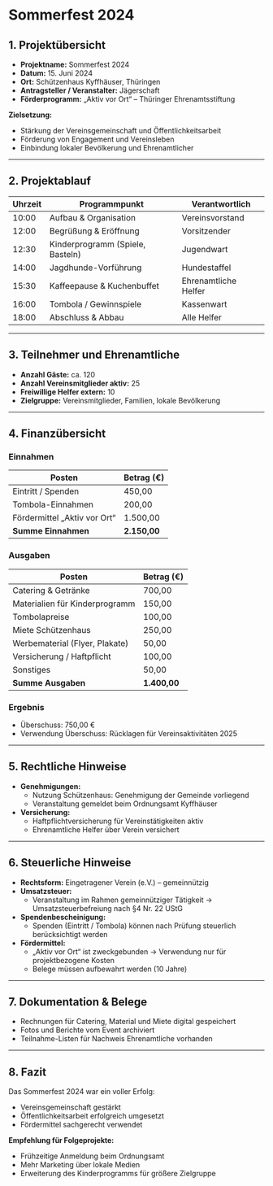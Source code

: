 # Sommerfest 2024

## 1. Projektübersicht
- **Projektname:** Sommerfest 2024  
- **Datum:** 15. Juni 2024  
- **Ort:** Schützenhaus Kyffhäuser, Thüringen  
- **Antragsteller / Veranstalter:** Jägerschaft   
- **Förderprogramm:** „Aktiv vor Ort“ – Thüringer Ehrenamtsstiftung  

**Zielsetzung:**  
- Stärkung der Vereinsgemeinschaft und Öffentlichkeitsarbeit  
- Förderung von Engagement und Vereinsleben  
- Einbindung lokaler Bevölkerung und Ehrenamtlicher

---

## 2. Projektablauf

| Uhrzeit | Programmpunkt | Verantwortlich |
|---------|---------------|----------------|
| 10:00   | Aufbau & Organisation | Vereinsvorstand |
| 12:00   | Begrüßung & Eröffnung | Vorsitzender |
| 12:30   | Kinderprogramm (Spiele, Basteln) | Jugendwart |
| 14:00   | Jagdhunde-Vorführung | Hundestaffel |
| 15:30   | Kaffeepause & Kuchenbuffet | Ehrenamtliche Helfer |
| 16:00   | Tombola / Gewinnspiele | Kassenwart |
| 18:00   | Abschluss & Abbau | Alle Helfer |

---

## 3. Teilnehmer und Ehrenamtliche
- **Anzahl Gäste:** ca. 120  
- **Anzahl Vereinsmitglieder aktiv:** 25  
- **Freiwillige Helfer extern:** 10  
- **Zielgruppe:** Vereinsmitglieder, Familien, lokale Bevölkerung  

---

## 4. Finanzübersicht

### Einnahmen

| Posten | Betrag (€) |
|--------|------------|
| Eintritt / Spenden | 450,00 |
| Tombola-Einnahmen | 200,00 |
| Fördermittel „Aktiv vor Ort“ | 1.500,00 |
| **Summe Einnahmen** | **2.150,00** |

### Ausgaben

| Posten | Betrag (€) |
|--------|------------|
| Catering & Getränke | 700,00 |
| Materialien für Kinderprogramm | 150,00 |
| Tombolapreise | 100,00 |
| Miete Schützenhaus | 250,00 |
| Werbematerial (Flyer, Plakate) | 50,00 |
| Versicherung / Haftpflicht | 100,00 |
| Sonstiges | 50,00 |
| **Summe Ausgaben** | **1.400,00** |

### Ergebnis
- Überschuss: 750,00 €  
- Verwendung Überschuss: Rücklagen für Vereinsaktivitäten 2025

---

## 5. Rechtliche Hinweise

- **Genehmigungen:**  
  - Nutzung Schützenhaus: Genehmigung der Gemeinde vorliegend  
  - Veranstaltung gemeldet beim Ordnungsamt Kyffhäuser  
- **Versicherung:**  
  - Haftpflichtversicherung für Vereinstätigkeiten aktiv  
  - Ehrenamtliche Helfer über Verein versichert  

---

## 6. Steuerliche Hinweise

- **Rechtsform:** Eingetragener Verein (e.V.) – gemeinnützig  
- **Umsatzsteuer:**  
  - Veranstaltung im Rahmen gemeinnütziger Tätigkeit → Umsatzsteuerbefreiung nach §4 Nr. 22 UStG  
- **Spendenbescheinigung:**  
  - Spenden (Eintritt / Tombola) können nach Prüfung steuerlich berücksichtigt werden  
- **Fördermittel:**  
  - „Aktiv vor Ort“ ist zweckgebunden → Verwendung nur für projektbezogene Kosten  
  - Belege müssen aufbewahrt werden (10 Jahre)

---

## 7. Dokumentation & Belege
- Rechnungen für Catering, Material und Miete digital gespeichert  
- Fotos und Berichte vom Event archiviert  
- Teilnahme-Listen für Nachweis Ehrenamtliche vorhanden

---

## 8. Fazit
Das Sommerfest 2024 war ein voller Erfolg:  

- Vereinsgemeinschaft gestärkt  
- Öffentlichkeitsarbeit erfolgreich umgesetzt  
- Fördermittel sachgerecht verwendet  

**Empfehlung für Folgeprojekte:**  

- Frühzeitige Anmeldung beim Ordnungsamt  
- Mehr Marketing über lokale Medien  
- Erweiterung des Kinderprogramms für größere Zielgruppe
